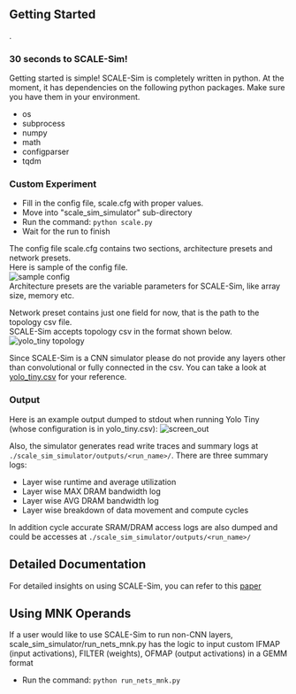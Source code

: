 ## Getting Started
.

### 30 seconds to SCALE-Sim!

Getting started is simple! SCALE-Sim is completely written in python. At the moment, it has dependencies on the following python packages. Make sure you have them in your environment.

* os
* subprocess
* numpy
* math
* configparser
* tqdm


### Custom Experiment

* Fill in the config file, scale.cfg with proper values.
* Move into "scale_sim_simulator" sub-directory
* Run the command: ```python scale.py```
* Wait for the run to finish

The config file scale.cfg contains two sections, architecture presets and network presets.  
Here is sample of the config file.  
![sample config](https://raw.githubusercontent.com/AnandS09/SCALE-Sim/master/images/config_example.png "sample config")  
Architecture presets are the variable parameters for SCALE-Sim, like array size, memory etc.

Network preset contains just one field for now, that is the path to the topology csv file.  
SCALE-Sim accepts topology csv in the format shown below.  
![yolo_tiny topology](https://raw.githubusercontent.com/AnandS09/SCALE-Sim/master/images/yolo_tiny_csv.png "yolo_tiny.csv")

Since SCALE-Sim is a CNN simulator please do not provide any layers other than convolutional or fully connected in the csv.
You can take a look at
[yolo_tiny.csv](https://raw.githubusercontent.com/AnandS09/SCALE-Sim/master/topologies/yolo_tiny.csv)
for your reference.

### Output

Here is an example output dumped to stdout when running Yolo Tiny (whose configuration is in yolo_tiny.csv):
![screen_out](https://github.com/AnandS09/SCALE-Sim/blob/master/images/output.png "std_out")

Also, the simulator generates read write traces and summary logs at ```./scale_sim_simulator/outputs/<run_name>/```.
There are three summary logs:

* Layer wise runtime and average utilization
* Layer wise MAX DRAM bandwidth log
* Layer wise AVG DRAM bandwidth log
* Layer wise breakdown of data movement and compute cycles

In addition cycle accurate SRAM/DRAM access logs are also dumped and could be accesses at ```./scale_sim_simulator/outputs/<run_name>/```

## Detailed Documentation
For detailed insights on using SCALE-Sim, you can refer to this [paper](https://arxiv.org/abs/1811.02883)

## Using MNK Operands
If a user would like to use SCALE-Sim to run non-CNN layers, scale_sim_simulator/run_nets_mnk.py has the logic to input custom IFMAP (input activations), FILTER (weights), OFMAP (output activations) in a GEMM format
* Run the command: ```python run_nets_mnk.py```
